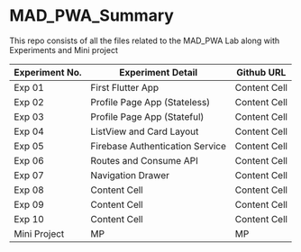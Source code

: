 # MAD_PWA_Summary
This repo consists of all the files related to the MAD_PWA Lab along with Experiments and Mini project

| Experiment No.  | Experiment Detail | Github URL |
| ------------- | ------------- | ------------- |
| Exp 01  |  First Flutter App  | Content Cell  |
| Exp 02  | Profile Page App (Stateless)  | Content Cell  |
| Exp 03  | Profile Page App (Stateful) | Content Cell  |
| Exp 04  | ListView and Card Layout  | Content Cell  |
| Exp 05  | Firebase Authentication Service  | Content Cell  |
| Exp 06  |  Routes and Consume API  | Content Cell  |
| Exp 07  | Navigation Drawer  | Content Cell  |
| Exp 08  | Content Cell  | Content Cell  |
| Exp 09  | Content Cell  | Content Cell  |
| Exp 10  | Content Cell  | Content Cell  |
| Mini Project  | MP  | MP  |
